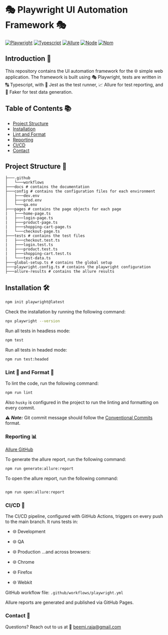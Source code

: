 # 🎭 Playwright UI Automation Framework 🎭

[![Playwright](https://img.shields.io/badge/Playwright-1.44.0-blue)](https://playwright.dev/)
[![Typescript](https://img.shields.io/badge/Typescript-4.9.5-blue)](https://www.typescriptlang.org/)
[![Allure](https://img.shields.io/badge/Allure-2.13.8-blue)](https://docs.qameta.io/allure/)
[![Node](https://img.shields.io/badge/Node-14.17.6-green)](https://nodejs.org/en/)
[![Npm](https://img.shields.io/badge/Npm-6.14.15-green)](https://www.npmjs.com/)

## Introduction 📝

This repository contains the UI automation framework for the 🌐 simple web application.
The framework is built using 🎭 Playwright,
tests are written in 🔠 Typescript,
with 🏃 Jest as the test runner,
📈 Allure for test reporting,
and 🎲 Faker for test data generation.

## Table of Contents 📚

-   [Project Structure](#project-structure)
-   [Installation](#installation)
-   [Lint and Format](#lint-and-format)
-   [Reporting](#reporting)
-   [CI/CD](#cicd)
-   [Contact](#contact)

## Project Structure 📁

```angular2html
├───.github
│   └───workflows
├───docs # contains the documentation
├───config # contains the configuration files for each environment
│   ├───dev.env
│   ├───prod.env
│   └───qa.env
├───pages # contains the page objects for each page
|   ├───home-page.ts
|   ├───login-page.ts
|   ├───product-page.ts
|   ├───shopping-cart-page.ts
|   └───checkout-page.ts
├───tests # contains the test files
|   ├───checkout.test.ts
|   ├───login.test.ts
|   ├───product.test.ts
|   ├───shopping-cart.test.ts
|   └───test-data.ts
├───global-setup.ts # contains the global setup
├───playwright.config.ts # contains the playwright configuration
├───allure-results # contains the allure results
```

## Installation 🛠

```bash
npm init playwright@latest
```

Check the installation by running the following command:

```bash
npx playwright --version
```

Run all tests in headless mode:

```bash
npm test
```

Run all tests in headed mode:

```bash
npm run test:headed
```

### Lint 🧹 and Format 🎨

To lint the code, run the following command:

```bash
npm run lint
```

Also `husky` is configured in the project to run the linting and formatting on every commit.

:warning: _**Note:**_ Git commit message should follow the [Conventional Commits](https://www.conventionalcommits.org/en/v1.0.0/) format.

### Reporting 📊

[Allure GitHub](https://allurereport.org/docs/integrations-github/)

To generate the allure report, run the following command:

```bash
npm run generate:allure:report
```

To open the allure report, run the following command:

```bash

npm run open:allure:report
```

### CI/CD 🚀

The CI/CD pipeline, configured with GitHub Actions, triggers on every push to the main branch. It runs tests in:

-   🌐 Development
-   🌐 QA
-   🌐 Production
    ...and across browsers:

-   🌐 Chrome
-   🌐 Firefox
-   🌐 Webkit

GitHub workflow file: `.github/workflows/playwright.yml`

Allure reports are generated and published via GitHub Pages.

### Contact 📧

Questions? Reach out to us at 📧 [beemi.raja@gmail.com](mailto:beemi.raja@gmail.com)

```

```
